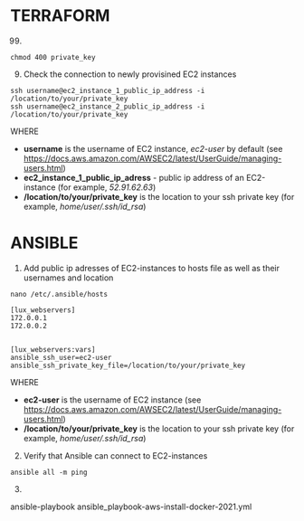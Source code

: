 # TERRAFORM

99. 

```
chmod 400 private_key
```

9. Check the connection to newly provisined EC2 instances

```
ssh username@ec2_instance_1_public_ip_address -i /location/to/your/private_key
ssh username@ec2_instance_2_public_ip_address -i /location/to/your/private_key
```

WHERE
- **username** is the username of EC2 instance, *ec2-user* by default (see https://docs.aws.amazon.com/AWSEC2/latest/UserGuide/managing-users.html)
- **ec2_instance_1_public_ip_adress** - public ip address of an EC2-instance (for example, *52.91.62.63*)
- **/location/to/your/private_key** is the location to your ssh private key (for example, *home/user/.ssh/id_rsa*)


# ANSIBLE

1. Add public ip adresses of EC2-instances to hosts file as well as their usernames and location 
```
nano /etc/.ansible/hosts
```
```
[lux_webservers]
172.0.0.1
172.0.0.2


[lux_webservers:vars]                                                ansible_ssh_user=ec2-user                                            
ansible_ssh_private_key_file=/location/to/your/private_key   
```

WHERE
- **ec2-user** is the username of EC2 instance (see https://docs.aws.amazon.com/AWSEC2/latest/UserGuide/managing-users.html)
- **/location/to/your/private_key** is the location to your ssh private key (for example, *home/user/.ssh/id_rsa*)

2. Verify that Ansible can connect to EC2-instances
```
ansible all -m ping
```

3. 

[](./ansible-connection.png)



ansible-playbook ansible_playbook-aws-install-docker-2021.yml
